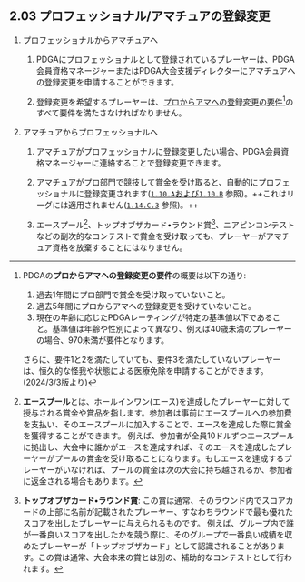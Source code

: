 ## 2.03 プロフェッショナル/アマチュアの登録変更

1. プロフェッショナルからアマチュアへ

    1. PDGAにプロフェッショナルとして登録されているプレーヤーは、PDGA会員資格マネージャーまたはPDGA大会支援ディレクターにアマチュアへの登録変更を申請することができます。

    1. 登録変更を希望するプレーヤーは、[プロからアマへの登録変更の要件](https://www.pdga.com/reclassification)[^2.03.1]のすべて要件を満たさなければなりません。

1. アマチュアからプロフェッショナルへ

    1. アマチュアがプロフェッショナルに登録変更したい場合、PDGA会員資格マネージャーに連絡することで登録変更できます。

    1. アマチュアがプロ部門で競技して賞金を受け取ると、自動的にプロフェッショナルに登録変更されます([`1.10.A`および`1.10.B`](#賞品の配布) 参照)。++これはリーグには適用されません([`1.14.C.3`](#リーグ) 参照)。++

    1. エースプール[^2.03.2]、トップオブザカード•ラウンド賞[^2.03.3]、ニアピンコンテストなどの副次的なコンテストで賞金を受け取っても、プレーヤーがアマチュア資格を放棄することにはなりません。

[^2.03.1]: PDGAの**プロからアマへの登録変更の要件**の概要は以下の通り:
    1. 過去1年間にプロ部門で賞金を受け取っていないこと。
    2. 過去5年間にプロからアマへの登録変更を受けていないこと。
    3. 現在の年齢に応じたPDGAレーティングが特定の基準値以下であること。基準値は年齢や性別によって異なり、例えば40歳未満のプレーヤーの場合、970未満が要件となります。

    さらに、要件1と2を満たしていても、要件3を満たしていないプレーヤーは、恒久的な怪我や状態による医療免除を申請することができます。
    (2024/3/3版より)

[^2.03.2]: **エースプール**とは、ホールインワン(エース)を達成したプレーヤーに対して授与される賞金や賞品を指します。参加者は事前にエースプールへの参加費を支払い、そのエースプールに加入することで、エースを達成した際に賞金を獲得することができます。
例えば、参加者が全員10ドルずつエースプールに拠出し、大会中に誰かがエースを達成すれば、そのエースを達成したプレーヤーがプールの賞金を受け取ることになります。もしエースを達成するプレーヤーがいなければ、プールの賞金は次の大会に持ち越されるか、参加者に返金される場合もあります。

[^2.03.3]: **トップオブザカード•ラウンド賞**:
この賞は通常、そのラウンド内でスコアカードの上部に名前が記載されたプレーヤー、すなわちラウンドで最も優れたスコアを出したプレーヤーに与えられるものです。
例えば、グループ内で誰が一番良いスコアを出したかを競う際に、そのグループで一番良い成績を収めたプレーヤーが「トップオブザカード」として認識されることがあります。この賞は通常、大会本来の賞とは別の、補助的なコンテストとして行われます。
